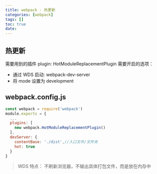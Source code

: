 ```yaml
---
title: webpack - 热更新
categories: [webpack]
tags: []
toc: true
date:
---
```


## 热更新

需要用到的插件 plugin: HotModuleReplacementPlugin
需要开启的选项：

- 通过 WDS 启动: webpack-dev-server
- 将 mode 设置为 development

## webpack.config.js

```js
const webpack = require('webpack')
module.exports = {
  ...
  plugins: [
    new webpack.HotModuleReplacementPlugin()
  ],
  devServer: {
    contentBase: './dist',//入口文件/文件夹
    hot: true
  }
}
```

> WDS 特点：
> 不刷新浏览器，不输出具体打包文件，而是放在内存中
